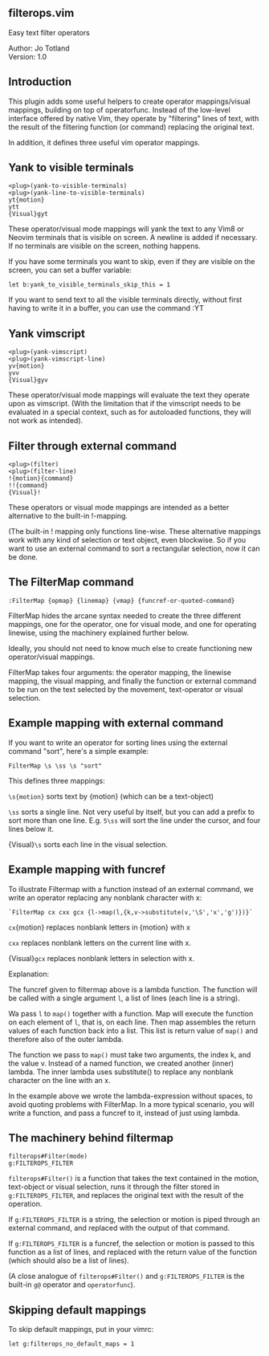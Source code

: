 filterops.vim
---
Easy text filter operators

Author: Jo Totland\
Version: 1.0

Introduction
---

This plugin adds some useful helpers to create operator mappings/visual
mappings, building on top of operatorfunc. Instead of the low-level interface
offered by native Vim, they operate by "filtering" lines of text, with the
result of the filtering function (or command) replacing the original text.

In addition, it defines three useful vim operator mappings.


Yank to visible terminals
---

    <plug>(yank-to-visible-terminals)
    <plug>(yank-line-to-visible-terminals)
    yt{motion}
    ytt
    {Visual}gyt


These operator/visual mode mappings will yank the text to any Vim8 or Neovim
terminals that is visible on screen. A newline is added if necessary. If no
terminals are visible on the screen, nothing happens.


If you have some terminals you want to skip, even if they are visible on the
screen, you can set a buffer variable:

    let b:yank_to_visible_terminals_skip_this = 1

If you want to send text to all the visible terminals directly, without first
having to write it in a buffer, you can use the command :YT

Yank vimscript 
---

    <plug>(yank-vimscript)
    <plug>(yank-vimscript-line)
    yv{motion}
    yvv
    {Visual}gyv

These operator/visual mode mappings will evaluate the text they operate upon as
vimscript. (With the limitation that if the vimscript needs to be evaluated in
a special context, such as for autoloaded functions, they will not work as
intended).


Filter through external command
---

    <plug>(filter)
    <plug>(filter-line)
    !{motion}{command}
    !!{command}
    {Visual}!

These operators or visual mode mappings are intended as a better alternative to
the built-in !-mapping. 

(The built-in ! mapping only functions line-wise. These alternative mappings
work with any kind of selection or text object, even blockwise. So if you want
to use an external command to sort a rectangular selection, now it can be done. 


The FilterMap command
---

    :FilterMap {opmap} {linemap} {vmap} {funcref-or-quoted-command}

FilterMap hides the arcane syntax needed to create the three different
mappings, one for the operator, one for visual mode, and one for operating
linewise, using the machinery explained further below. 

Ideally, you should not need to know much else to create functioning new
operator/visual mappings. 

FilterMap takes four arguments: the operator mapping, the linewise mapping, the
visual mapping, and finally the function or external command to be run on the
text selected by the movement, text-operator or visual selection.


Example mapping with external command
---

If you want to write an operator for sorting lines using the external command
"sort", here's a simple example:

    FilterMap \s \ss \s "sort"

This defines three mappings:

`\s{motion}` sorts text by {motion} (which can be a text-object)

`\ss` sorts a single line. Not very useful by itself, but you can add a prefix
to sort more than one line. E.g. `5\ss` will sort the line under the cursor,
and four lines below it.

{Visual}`\s` sorts each line in the visual selection.

Example mapping with funcref
---

To illustrate Filtermap with a function instead of an external command, we
write an operator replacing any nonblank character with x:

    `FilterMap cx cxx gcx {l->map(l,{k,v->substitute(v,'\S','x','g')})}`

`cx`{motion} replaces nonblank letters in {motion} with x

`cxx` replaces nonblank letters on the current line with x.

{Visual}`gcx` replaces nonblank letters in selection with x.

Explanation: 

The funcref given to filtermap above is a lambda function. The function will
be called with a single argument `l`, a list of lines (each line is a string).

Wa pass `l` to `map()` together with a function. Map will execute the function
on each element of `l`, that is, on each line. Then map assembles the return
values of each function back into a list. This list is return value of `map()`
and therefore also of the outer lambda.

The function we pass to `map()` must take two arguments, the index k, and the
value v. Instead of a named function, we created another (inner) lambda. The
inner lambda uses substitute() to replace any nonblank character on the line
with an x.

In the example above we wrote the lambda-expression without spaces, to avoid
quoting problems with FilterMap. In a more typical scenario, you will write a
function, and pass a funcref to it, instead of just using lambda.


The machinery behind filtermap
---

    filterops#Filter(mode)
    g:FILTEROPS_FILTER

`filterops#Filter()` is a function that takes the text contained in the
motion, text-object or visual selection, runs it through the filter stored in
`g:FILTEROPS_FILTER`, and replaces the original text with the result of the
operation. 

If `g:FILTEROPS_FILTER` is a string, the selection or motion is piped through an
external command, and replaced with the output of that command.

If `g:FILTEROPS_FILTER` is a funcref, the selection or motion is passed to this
function as a list of lines, and replaced with the return value of the function
(which should also be a list of lines).

(A close analogue of `filterops#Filter()` and `g:FILTEROPS_FILTER` is the
built-in `g@` operator and `operatorfunc`).

Skipping default mappings
---
To skip default mappings, put in your vimrc:

    let g:filterops_no_default_maps = 1
